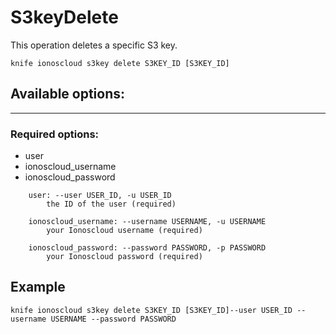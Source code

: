# S3keyDelete

This operation deletes a specific S3 key.

    knife ionoscloud s3key delete S3KEY_ID [S3KEY_ID]


## Available options:
---

### Required options:
* user
* ionoscloud_username
* ionoscloud_password

```
    user: --user USER_ID, -u USER_ID
        the ID of the user (required)

    ionoscloud_username: --username USERNAME, -u USERNAME
        your Ionoscloud username (required)

    ionoscloud_password: --password PASSWORD, -p PASSWORD
        your Ionoscloud password (required)

```

## Example

    knife ionoscloud s3key delete S3KEY_ID [S3KEY_ID]--user USER_ID --username USERNAME --password PASSWORD
